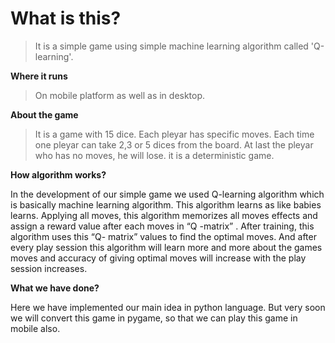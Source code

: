 # <b>What is this?</b>

>It is a simple game using simple machine learning algorithm called 'Q-learning'.

<b>Where it runs</b>

>On mobile platform as well as in desktop.

<b>About the game</b>

>It is a game with 15 dice. Each pleyar has specific moves. Each time one pleyar can take 2,3 or 5 dices from the board. At last the pleyar who has no moves, he will lose. it is a deterministic game. 

<b>How algorithm works?</b> 

In the development of our simple game we used Q-learning algorithm which is basically machine learning algorithm. This algorithm learns as like babies learns. Applying  all moves, this algorithm memorizes all moves effects and assign a reward value after each moves in “Q -matrix” . After training, this algorithm uses this “Q- matrix” values to find the optimal moves. And after every play session this algorithm will learn more and more about the games moves and accuracy of giving optimal moves will increase with the play session increases.  


<b>What we have done?</b>

Here we have implemented our main idea in python language. But very soon we will convert this game in pygame, so that we can play this game in mobile also. 


        
